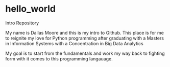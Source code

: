 # hello_world
Intro Repository

My name is Dallas Moore and this is my intro to Github.
This place is for me to reignite my love for Python programming after graduating with a Masters in Information Systems with a Concentration in Big Data Analytics

My goal is to start from the fundamentals and work my way back to fighting form with it comes to this programming langauage.
